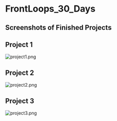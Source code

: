 # FrontLoops_30_Days

## Screenshots of Finished Projects

## Project 1

![project1.png](https://github.com/MelvinPeepers/FrontLoops_30_Days/blob/Day1/Day_1/assets/img/project1.png)

## Project 2

![project2.png](https://github.com/MelvinPeepers/FrontLoops_30_Days/blob/Day2/Day_2/assets/img/project2.png)

## Project 3

![project3.png](https://github.com/MelvinPeepers/FrontLoops_30_Days/blob/Day3/Day_3/assets/img/project3.png)
